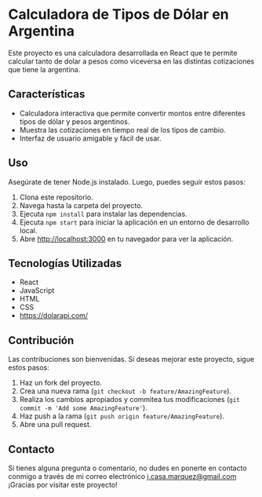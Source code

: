 # Calculadora de Tipos de Dólar en Argentina

Este proyecto es una calculadora desarrollada en React que te permite calcular tanto de dolar a pesos como viceversa en las distintas cotizaciones que tiene la argentina.

## Características

- Calculadora interactiva que permite convertir montos entre diferentes tipos de dólar y pesos argentinos.
- Muestra las cotizaciones en tiempo real de los tipos de cambio.
- Interfaz de usuario amigable y fácil de usar.


## Uso

Asegúrate de tener Node.js instalado. Luego, puedes seguir estos pasos:

1. Clona este repositorio.
2. Navega hasta la carpeta del proyecto.
3. Ejecuta `npm install` para instalar las dependencias.
4. Ejecuta `npm start` para iniciar la aplicación en un entorno de desarrollo local.
5. Abre [http://localhost:3000](http://localhost:3000) en tu navegador para ver la aplicación.

## Tecnologías Utilizadas

- React
- JavaScript
- HTML
- CSS
- https://dolarapi.com/

## Contribución

Las contribuciones son bienvenidas. Si deseas mejorar este proyecto, sigue estos pasos:

1. Haz un fork del proyecto.
2. Crea una nueva rama (`git checkout -b feature/AmazingFeature`).
3. Realiza los cambios apropiados y commitea tus modificaciones (`git commit -m 'Add some AmazingFeature'`).
4. Haz push a la rama (`git push origin feature/AmazingFeature`).
5. Abre una pull request.


## Contacto

Si tienes alguna pregunta o comentario, no dudes en ponerte en contacto conmigo a través de mi correo electrónico j.casa.marquez@gmail.com
¡Gracias por visitar este proyecto!



